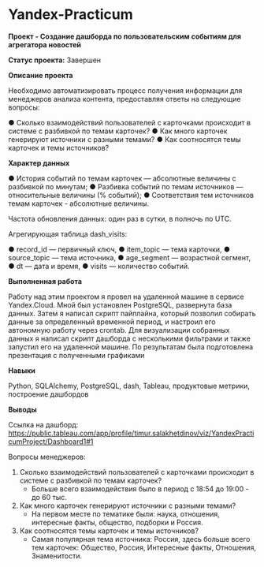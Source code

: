 # Yandex-Practicum

**Проект - Создание дашборда по пользовательским событиям для агрегатора
новостей**

**Статус проекта:** Завершен

**Описание проекта**

Необходимо автоматизировать процесс получения информации для менеджеров анализа контента, предоставляя ответы на следующие вопросы:
● Сколько взаимодействий пользователей с карточками происходит в системе с разбивкойпо темам карточек?● Как много карточек генерируют источники с разными темами?● Как соотносятся темы карточек и темы источников?**Характер данных**
● История событий по темам карточек — абсолютные величины с разбивкой по минутам;● Разбивка событий по темам источников — относительные величины (% событий);● Соответствия тем источников темам карточек - абсолютные величины.Частота обновления данных: один раз в сутки, в полночь по UTC.

Агрегирующая таблица dash_visits:
● record_id — первичный ключ,● item_topic — тема карточки,● source_topic — тема источника,● age_segment — возрастной сегмент,● dt — дата и время,● visits — количество событий.

**Выполненная работа**

Работу над этим проектом я провел на удаленной машине в сервисе Yandex.Cloud. Мной был установлен PostgreSQL, развернута база данных. Затем я написал скрипт пайплайна, который позволил собирать данные за определенный временной период, и настроил его автономную работу через crontab. Для визуализации собранных данных я написал скрипт дашборда с несколькими фильтрами и также запустил его на удаленной машине. По результатам была подготовлена презентация с полученными графиками

**Навыки**

Python, SQLAlchemy, PostgreSQL, dash, Tableau, продуктовые метрики, построение дашбордов

**Выводы**

Ссылка на дашборд:https://public.tableau.com/app/profile/timur.salakhetdinov/viz/YandexPracticumProject/Dashboard1#1

Вопросы менеджеров:1. Cколько взаимодействий пользователей с карточками происходит в системе с разбивкой по темам карточек?	- Больше всего взаимодействия было в период с 18:54 до 19:00 - до 60 тыс.2. Как много карточек генерируют источники с разными темами?	- На первом месте по тематике были: наука, отношения, интересные факты, общество, подборки иРоссия.3. Как соотносятся темы карточек и темы источников?	- Самая популярная тема источника: Россия, здесь больше всего тем карточек: Общество, Россия,Интересные факты, Отношения, Знаменитости.
